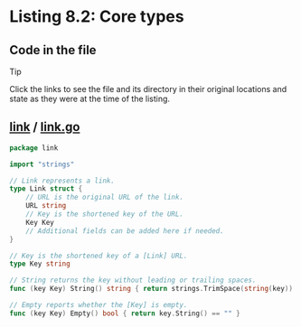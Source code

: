 # Listing 8.2: Core types

## Code in the file

> [!TIP]
> Click the links to see the file and its directory in their original locations and state as they were at the time of the listing.

## [link](https://github.com/inancgumus/gobyexample/blob/63eca32966f26d4fdf6302c740d8647aeed7747b/link) / [link.go](https://github.com/inancgumus/gobyexample/blob/63eca32966f26d4fdf6302c740d8647aeed7747b/link/link.go)

```go
package link

import "strings"

// Link represents a link.
type Link struct {
	// URL is the original URL of the link.
	URL string
	// Key is the shortened key of the URL.
	Key Key
	// Additional fields can be added here if needed.
}

// Key is the shortened key of a [Link] URL.
type Key string

// String returns the key without leading or trailing spaces.
func (key Key) String() string { return strings.TrimSpace(string(key)) }

// Empty reports whether the [Key] is empty.
func (key Key) Empty() bool { return key.String() == "" }
```

